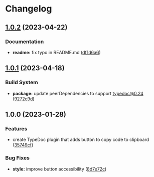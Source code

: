 # Changelog

## [1.0.2](https://github.com/remarkablemark/typedoc-plugin-copy-code-to-clipboard/compare/v1.0.1...v1.0.2) (2023-04-22)


### Documentation

* **readme:** fix typo in README.md ([df1d6a6](https://github.com/remarkablemark/typedoc-plugin-copy-code-to-clipboard/commit/df1d6a6d52a888dc742e165e298d3443328a909b))

## [1.0.1](https://github.com/remarkablemark/typedoc-plugin-copy-code-to-clipboard/compare/v1.0.0...v1.0.1) (2023-04-18)


### Build System

* **package:** update peerDependencies to support typedoc@0.24 ([9272c9d](https://github.com/remarkablemark/typedoc-plugin-copy-code-to-clipboard/commit/9272c9de6d2585c0abf3c4ad579469ad9e068be7))

## 1.0.0 (2023-01-28)


### Features

* create TypeDoc plugin that adds button to copy code to clipboard ([35749cf](https://github.com/remarkablemark/typedoc-plugin-copy-code-to-clipboard/commit/35749cf13f9433e5897c302a8f4f0cbccecc582c))


### Bug Fixes

* **style:** improve button accessibility ([8d7e72c](https://github.com/remarkablemark/typedoc-plugin-copy-code-to-clipboard/commit/8d7e72c35a39d51352e1dc627e9f810362cf4757))
